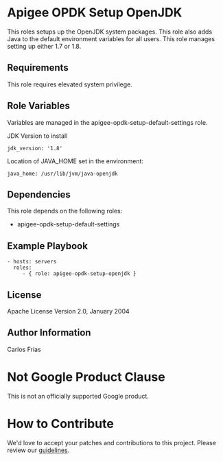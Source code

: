 Apigee OPDK Setup OpenJDK
=========

This roles setups up the OpenJDK system packages. This role also adds Java to the default environment variables for all 
users. This role manages setting up either 1.7 or 1.8. 

Requirements
------------
This role requires elevated system privilege.


Role Variables
--------------

Variables are managed in the apigee-opdk-setup-default-settings role. 

JDK Version to install

    jdk_version: '1.8'
    
Location of JAVA_HOME set in the environment: 

    java_home: /usr/lib/jvm/java-openjdk
    

Dependencies
------------

This role depends on the following roles: 

* apigee-opdk-setup-default-settings 

Example Playbook
----------------

    - hosts: servers
      roles:
         - { role: apigee-opdk-setup-openjdk }

License
-------

Apache License Version 2.0, January 2004

Author Information
------------------

Carlos Frias
<!-- BEGIN Google Required Disclaimer -->

# Not Google Product Clause

This is not an officially supported Google product.
<!-- END Google Required Disclaimer -->
<!-- BEGIN Google How To Contribute -->
# How to Contribute

We'd love to accept your patches and contributions to this project. Please review our [guidelines](CONTRIBUTING.md).
<!-- END Google How To Contribute -->
